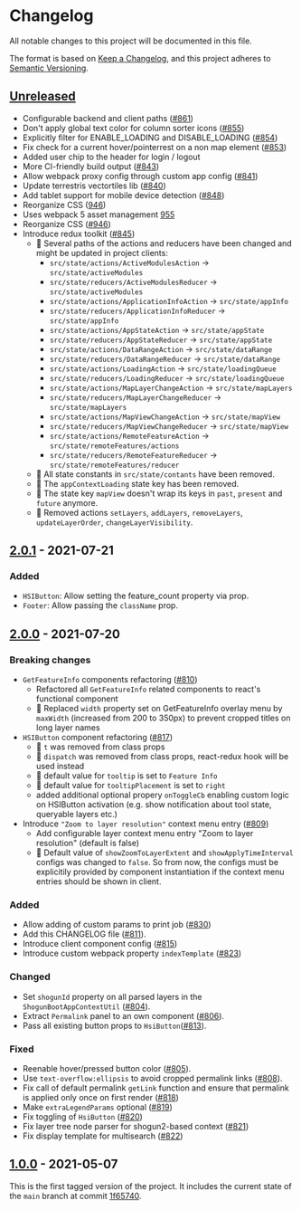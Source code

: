 # Changelog

All notable changes to this project will be documented in this file.

The format is based on [Keep a Changelog](https://keepachangelog.com/en/1.0.0/),
and this project adheres to [Semantic Versioning](https://semver.org/spec/v2.0.0.html).

## [Unreleased]

- Configurable backend and client paths ([#861](https://github.com/terrestris/react-geo-baseclient/pull/861))
- Don't apply global text color for column sorter icons ([#855](https://github.com/terrestris/react-geo-baseclient/pull/855))
- Explicitly filter for ENABLE_LOADING and DISABLE_LOADING ([#854](https://github.com/terrestris/react-geo-baseclient/pull/854))
- Fix check for a current hover/pointerrest on a non map element ([#853](https://github.com/terrestris/react-geo-baseclient/pull/853))
- Added user chip to the header for login / logout
- More CI-friendly build output ([#843](https://github.com/terrestris/react-geo-baseclient/pull/843))
- Allow webpack proxy config through custom app config ([#841](https://github.com/terrestris/react-geo-baseclient/pull/841))
- Update terrestris vectortiles lib ([#840](https://github.com/terrestris/react-geo-baseclient/pull/840))
- Add tablet support for mobile device detection ([#848](https://github.com/terrestris/react-geo-baseclient/pull/848))
- Reorganize CSS ([946](https://github.com/terrestris/react-geo-baseclient/pull/946))
- Uses webpack 5 asset management [955](https://github.com/terrestris/react-geo-baseclient/pull/955)
- Reorganize CSS ([#946](https://github.com/terrestris/react-geo-baseclient/pull/946))
- Introduce redux toolkit ([#845](https://github.com/terrestris/react-geo-baseclient/pull/845))
  - 🚨 Several paths of the actions and reducers have been changed and might be updated in project clients:
    - `src/state/actions/ActiveModulesAction` -> `src/state/activeModules`
    - `src/state/reducers/ActiveModulesReducer` -> `src/state/activeModules`
    - `src/state/actions/ApplicationInfoAction` -> `src/state/appInfo`
    - `src/state/reducers/ApplicationInfoReducer` -> `src/state/appInfo`
    - `src/state/actions/AppStateAction` -> `src/state/appState`
    - `src/state/reducers/AppStateReducer` -> `src/state/appState`
    - `src/state/actions/DataRangeAction` -> `src/state/dataRange`
    - `src/state/reducers/DataRangeReducer` -> `src/state/dataRange`
    - `src/state/actions/LoadingAction` -> `src/state/loadingQueue`
    - `src/state/reducers/LoadingReducer` -> `src/state/loadingQueue`
    - `src/state/actions/MapLayerChangeAction` -> `src/state/mapLayers`
    - `src/state/reducers/MapLayerChangeReducer` -> `src/state/mapLayers`
    - `src/state/actions/MapViewChangeAction` -> `src/state/mapView`
    - `src/state/reducers/MapViewChangeReducer` -> `src/state/mapView`
    - `src/state/actions/RemoteFeatureAction` -> `src/state/remoteFeatures/actions`
    - `src/state/reducers/RemoteFeatureReducer` -> `src/state/remoteFeatures/reducer`
  - 🚨 All state constants in `src/state/contants` have been removed.
  - 🚨 The `appContextLoading` state key has been removed.
  - 🚨 The state key `mapView` doesn't wrap its keys in `past`, `present` and `future` anymore.
  - 🚨 Removed actions `setLayers`, `addLayers`, `removeLayers`, `updateLayerOrder`, `changeLayerVisibility`.

## [2.0.1] - 2021-07-21

### Added

- `HSIButton`: Allow setting the feature_count property via prop.
- `Footer`: Allow passing the `className` prop.

## [2.0.0] - 2021-07-20

### Breaking changes

- `GetFeatureInfo` components refactoring ([#810](https://github.com/terrestris/react-geo-baseclient/pull/811))
  - Refactored all `GetFeatureInfo` related components to react's functional component
  - 🚨 Replaced `width` property set on GetFeatureInfo overlay menu by `maxWidth` (increased from 200 to 350px) to prevent cropped titles on long layer names
- `HSIButton` component refactoring ([#817](https://github.com/terrestris/react-geo-baseclient/pull/817))
  - 🚨 `t` was removed from class props
  - 🚨 `dispatch` was removed from class props, react-redux hook will be used instead
  - 🚨 default value for `tooltip` is set to `Feature Info`
  - 🚨 default value for `tooltipPlacement` is set to `right`
  - added additional optional propery `onToggleCb` enabling custom logic on HSIButton activation (e.g. show notification about tool state, queryable layers etc.)
- Introduce `"Zoom to layer resolution"` context menu entry ([#809](https://github.com/terrestris/react-geo-baseclient/pull/809))
  - Add configurable layer context menu entry "Zoom to layer resolution" (default is false)
  - 🚨 Default value of `showZoomToLayerExtent` and `showApplyTimeInterval` configs was changed to `false`. So from now, the configs must be explicitily provided by component instantiation if the context menu entries should be shown in client.

### Added

- Allow adding of custom params to print job ([#830](https://github.com/terrestris/react-geo-baseclient/pull/830))
- Add this CHANGELOG file ([#811](https://github.com/terrestris/react-geo-baseclient/pull/811)).
- Introduce client component config ([#815](https://github.com/terrestris/react-geo-baseclient/pull/815))
- Introduce custom webpack property `indexTemplate` ([#823](https://github.com/terrestris/react-geo-baseclient/pull/823))

### Changed

- Set `shogunId` property on all parsed layers in the `ShogunBootAppContextUtil` ([#804](https://github.com/terrestris/react-geo-baseclient/pull/804)).
- Extract `Permalink` panel to an own component ([#806](https://github.com/terrestris/react-geo-baseclient/pull/806)).
- Pass all existing button props to `HsiButton`([#813](https://github.com/terrestris/react-geo-baseclient/pull/813)).

### Fixed

- Reenable hover/pressed button color ([#805](https://github.com/terrestris/react-geo-baseclient/pull/805)).
- Use `text-overflow:ellipsis` to avoid cropped permalink links ([#808](https://github.com/terrestris/react-geo-baseclient/pull/808)).
- Fix call of default permalink `getLink` function and ensure that permalink is applied only once on first render ([#818](https://github.com/terrestris/react-geo-baseclient/pull/818))
- Make `extraLegendParams` optional ([#819](https://github.com/terrestris/react-geo-baseclient/pull/819))
- Fix toggling of `HsiButton` ([#820](https://github.com/terrestris/react-geo-baseclient/pull/820))
- Fix layer tree node parser for shogun2-based context ([#821](https://github.com/terrestris/react-geo-baseclient/pull/821))
- Fix display template for multisearch ([#822](https://github.com/terrestris/react-geo-baseclient/pull/822))

## [1.0.0] - 2021-05-07

This is the first tagged version of the project. It includes the current state
of the `main` branch at commit [1f65740](https://github.com/terrestris/react-geo-baseclient/commit/1f657400d16ed74969b4e62fea8862c168ade26a).

[Unreleased]: https://github.com/terrestris/react-geo-baseclient/releases/tag/v1.0.0...HEAD
[1.0.0]: https://github.com/terrestris/react-geo-baseclient/releases/tag/v1.0.0
[2.0.0]: https://github.com/terrestris/react-geo-baseclient/releases/tag/v2.0.0
[2.0.1]: https://github.com/terrestris/react-geo-baseclient/releases/tag/v2.0.1
